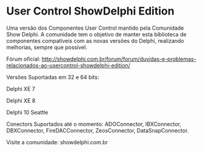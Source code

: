 # User Control ShowDelphi Edition

Uma versão dos Componentes User Control mantido pela Comunidade Show Delphi.
A comunidade tem o objetivo de manter esta biblioteca de componentes
compatíveis com as novas versões do Delphi, realizando melhorias, sempre 
que possível.

Fórum oficial: http://showdelphi.com.br/forum/forum/duvidas-e-problemas-relacionados-ao-usercontrol-showdelphi-edition/

Versões Suportadas em 32 e 64 bits:

Delphi XE 7

Delphi XE 8

Delphi 10 Seattle

Conectors Suportados até o momento:
ADOConnector, IBXConnector, DBXConnector, FireDACConnector, ZeosConnector, DataSnapConnector.

Visite a comunidade: showdelphi.com.br


